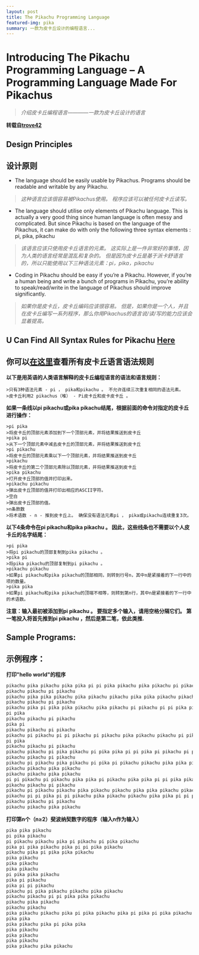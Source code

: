 ```yaml
---
layout: post
title: The Pikachu Programming Language
featured-img: pika
summary: 一款为皮卡丘设计的编程语言...
---
```


# Introducing The Pikachu Programming Language – A Programming Language Made For Pikachus
 >*介绍皮卡丘编程语言————一款为皮卡丘设计的语言*
 
 
 **转载自[trove42](http://trove42.com/introducing-pikachu-programming-language/)**
 
 
## Design Principles
 
## 设计原则

- The language should be easily usable by Pikachus. Programs should be readable and writable by any Pikachu.
 
 > *这种语言应该很容易被Pikachus使用。 程序应该可以被任何皮卡丘读写。*
 
+ The language should utilise only elements of Pikachu language. This is actually a very good thing since human language is often messy and complicated. But since Pikachu is based on the language of the Pikachus, it can make do with only the following three syntax elements : pi, pika, pikachu
 
 > *该语言应该只使用皮卡丘语言的元素。 这实际上是一件非常好的事情，因为人类的语言经常是混乱和复杂的。 但是因为皮卡丘是基于派卡舒语言的，所以只能使用以下三种语法元素：pi，pika，pikachu*
 
+ Coding in Pikachu should be easy if you’re a Pikachu. However, if you’re a human being and write a bunch of programs in Pikachu, you’re ability to speak/read/write in the language of Pikachus should improve significantly.

 > *如果你是皮卡丘，皮卡丘编码应该很容易。 但是，如果你是一个人，并且在皮卡丘编写一系列程序，那么你用Pikachus的语言说/读/写的能力应该会显着提高。*
 
## U Can Find All Syntax Rules for Pikachu [Here](http://trove42.com/pikachu-syntax-rules/)
 
## 你可以[在这里](http://trove42.com/pikachu-syntax-rules/)查看所有皮卡丘语言语法规则
 
 **以下是用英语的人类语言解释的皮卡丘编程语言的语法和语言规则：**

    >只有3种语法元素 - pi ， pika和pikachu 。 不允许连续三次重复相同的语法元素。
    >皮卡丘利用2 pikachus（堆） - Pi皮卡丘和皮卡皮卡丘 。 

 **如果一条线以pi pikachu或pika pikachu结尾，根据前面的命令对指定的皮卡丘进行操作：**

    >pi pika
    >将皮卡丘的顶部元素添加到下一个顶部元素，并将结果推送到皮卡丘
    >pika pi
    >从下一个顶部元素中减去皮卡丘的顶部元素，并将结果推送到皮卡丘
    >pi pikachu
    >将皮卡丘的顶部元素乘以下一个顶部元素，并将结果推送到皮卡丘
    >pikachu
    >将皮卡丘的第二个顶部元素除以顶部元素，并将结果推送到皮卡丘
    >pika pikachu
    >打开皮卡丘顶部的值并打印出来。
    >pikachu pikachu
    >弹出皮卡丘顶部的值并打印出相应的ASCII字符。
    >空白
    >弹出皮卡丘顶部的值。
    >n条款数
    >将术语数 - n - 推到皮卡丘上。 确保没有语法元素pi ， pika或pikachu连续重复3次。 

**以下4条命令在pi pikachu和pika pikachu 。 因此，这些线条也不需要以个人皮卡丘的名字结尾：**

    >pi pika
    >将pi pikachu的顶部复制到pika pikachu 。
    >pika pi
    >将pika pikachu的顶部复制到pi pikachu 。
    >pikachu pikachu
    >如果pi pikachu和pika pikachu的顶部相同，则转到行号n，其中n是紧接着的下一行中的项的数量。
    >pika pika
    >如果pi pikachu和pika pikachu的顶端不相等，则转到第n行，其中n是紧接着的下一行中的术语数。 

**注意：输入最初被添加到pi pikachu 。 要指定多个输入，请用空格分隔它们。 第一笔投入将首先推到pi pikachu ，然后是第二笔，依此类推.**
 
## Sample Programs:
 
## 示例程序：
 
 **打印"hello world"的程序**
 ```swift
pikachu pika pikachu pika pika pi pi pika pikachu pika pikachu pi pikachu pi pikachu pi pika pi pikachu pikachu pi pi pika pika pikachu pika pikachu pikachu pi pika pi pika pika pi pikachu pikachu pi pikachu pi pika pikachu pi pikachu pika pikachu pi pikachu pikachu pi pikachu pika pika pikachu pi pikachu pi pi pikachu pikachu pika pikachu pi pika pi pi pika pika pikachu pikachu pi pi pikachu pi pikachu
pikachu pikachu pi pikachu
pikachu pika pika pikachu pika pikachu pikachu pika pika pikachu pikachu pi pi pikachu pika pikachu pika pika pi pika pikachu pikachu pi pika pika pikachu pi pika pi pika pi pikachu pi pikachu pika pika pi pi pika pi pika pika pikachu pikachu pika pikachu pikachu pika pi pikachu pika pi pikachu pi pika pika pi pikachu pika pi pika pikachu pi pi pikachu pika pika pi pika pi pikachu
pikachu pikachu pi pikachu
pikachu pika pi pika pika pikachu pika pikachu pi pikachu pi pi pika pi pikachu pika pi pi pika pikachu pi pikachu pi pi pikachu pikachu pika pikachu pikachu pika pi pikachu pi pika pikachu pi pikachu pika pika pikachu pika pi pi pikachu pikachu pika pika pikachu pi pika pikachu pikachu pi pika pikachu pikachu pika pi pi pikachu pikachu pi pikachu pi pikachu pi pikachu pi pika pikachu pi pikachu pika pikachu pi pika pi pikachu
pi pika
pikachu pikachu pi pikachu
pika pi
pikachu pikachu pi pikachu
pikachu pi pikachu pi pi pikachu pi pikachu pika pikachu pikachu pi pikachu pikachu pika pi pi pika pikachu pika pikachu pi pi pikachu pika pi pi pikachu pika pika pi pika pika pikachu pika pikachu pi pi pika pikachu pika pi pikachu pikachu pi pikachu pika pikachu pikachu pika pi pi pikachu pikachu pi pika pikachu pi pikachu pika pikachu pikachu pika pi pikachu pikachu pika pikachu pi pikachu pika pika pi pikachu pi pika pi pikachu pikachu pi pikachu
pi pika
pikachu pikachu pi pikachu
pikachu pikachu pi pika pikachu pi pika pika pi pi pika pi pikachu pi pika pi pika pi pika pikachu pika pi pi pikachu pi pikachu pi pika pi pika pika pikachu pi pikachu
pikachu pikachu pi pikachu
pikachu pi pikachu pika pikachu pi pika pi pikachu pikachu pika pika pi pi pikachu pi pika pi pikachu pi pika pikachu pi pika pi pi pikachu pikachu pika pika pikachu pikachu pi pi pikachu pi pikachu pi pikachu pi pi pikachu pikachu pi pikachu pi pikachu pi pika pika pikachu pikachu pika pi pika pikachu pi pikachu pi pi pika pikachu pika pi pikachu pi pika pi pi pikachu pikachu pika pika pikachu pika pika pikachu pi pika pi pika pikachu pi pika pikachu pika pi pika pikachu
pikachu pikachu pika pikachu
pikachu pikachu pika pikachu
pi pi pikachu pi pikachu pika pika pi pikachu pika pika pi pi pika pika pikachu pi pi pikachu pi pika pi pika pikachu pi pikachu pi pikachu pikachu pi pi pika pika pi pika pika pi pika pikachu pikachu pi pikachu pika pi pi pika pi pi pikachu pikachu pika pi pi pika pika pi pika pikachu pi pikachu pi pi pika pi pika pika pikachu pika pi pika pikachu pi pikachu pikachu pi pi pika pi pika pika pikachu pikachu pi pikachu
pikachu pikachu pi pikachu
pikachu pi pikachu pikachu pika pikachu pikachu pika pika pikachu pikachu pika pikachu pi pika pikachu pika pika pi pikachu pi pi pika pi pi pikachu pika pika pikachu pikachu pika pikachu pikachu pi pika pi pi pikachu pikachu pika pi pi pikachu pikachu pika pikachu pika pi pikachu pi pika pi pika pikachu pika pi pikachu pi pikachu pikachu pi pika pikachu pi pikachu pikachu pi pika pi pikachu pikachu pi pikachu pika pika pi pi pikachu
pikachu pi pi pika pi pi pikachu pika pikachu pikachu pika pika pi pi pika pikachu pi pikachu pi pi pika pi pika pi pi pika pikachu pi pika pi pikachu pika pikachu pika pi pi pika pi pi pikachu pi pikachu pikachu pika pi pikachu pi pi pika pi pikachu pi pi pika pi pi pikachu pika pikachu pika pikachu pika pi pikachu pikachu pi pi pika pika pikachu
pikachu pikachu pi pikachu
pikachu pikachu pika pikachu
 ```
 **打印第n个（n≥2）斐波纳契数字的程序（输入n作为输入）**
 ```swift
 pika pika pikachu
pi pika pikachu
pi pikachu pikachu pika pi pikachu pi pika pikachu
pika pi pika pikachu pika pi pi pika pikachu
pikachu pika pi pika pika pikachu
pika pikachu
pika pikachu
pika pikachu
pi pika pika pikachu
pika pi pikachu
pika pi pi pikachu
pikachu pi pika pikachu pikachu pika pikachu
pikachu pikachu pi pi pika pika pikachu
pikachu pika pikachu
pikachu pikachu
pika pikachu pikachu pika pi pika pikachu pika pi pika pi pika pikachu pika pi pikachu pikachu pika pi
pika pika
pika pikachu pika pi pika pika
pika pikachu
pika pikachu
pika pikachu
pika pikachu pika pikachu
 ```
 
